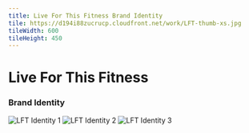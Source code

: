 ```yaml
---
title: Live For This Fitness Brand Identity
tile: https://d194i88zucrucp.cloudfront.net/work/LFT-thumb-xs.jpg
tileWidth: 600
tileHeight: 450
---
```


# Live For This Fitness 
### Brand Identity
![LFT Identity 1](https://d194i88zucrucp.cloudfront.net/work/LFTIdentity1-lg.jpg)
![LFT Identity 2](https://d194i88zucrucp.cloudfront.net/work/LFTIdentity2-lg.jpg)
![LFT Identity 3](https://d194i88zucrucp.cloudfront.net/work/LFTIdentity3-lg.jpg)
